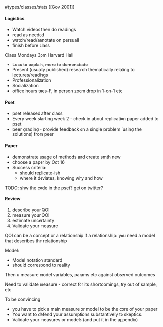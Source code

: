 #types/classes/stats 
[[Gov 2001]]

#### Logistics

- Watch videos then do readings
- read as needed 
- watch/read/annotate on persuall
- finish before class

Class Mondays 3pm Harvard Hall
- Less to explain, more to demonstrate
- Present (usually published) research thematically relating to lectures/readings
- Professionalization
- Socialization
- office hours tues-F, in person zoom drop in 1-on-1 etc


#### Pset
- pset released after class
- Every week starting week 2 - check in about replication paper added to pset
- peer grading - provide feedback on a single problem (using the solutions) from peer


#### Paper
- demonstrate usage of methods and create smth new
- choose a paper by Oct 16
- Success criteria:
	- should replicate-ish
	- where it deviates, knowing why and how


TODO: shw the code in the pset?
get on twitter?




#### Review
1) describe your QOI
2) measure your QOI
3) estimate uncertainty
4) Validate your measure

QOI can be a concept or a relationship
if a relationship: you need a model that describes the relationship

Model:
- Model notation standard
- should correspond to reality

Then u measure model variables, params etc against observed outcomes



Need to validate measure - correct for its shortcomings, try out of sample, etc


To be convincing:
- you have to pick a main measure or model to be the core of your paper
- You want to defend your assumptions substantively to skeptics.
- Validate your measures or models (and put it in the appendix)
